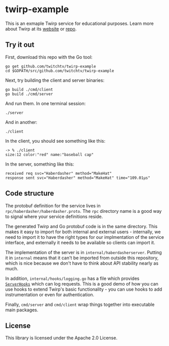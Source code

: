 # twirp-example

This is an exmaple Twirp service for educational purposes. Learn more about
Twirp at its [website](https://twitchtv.github.io/twirp/docs/intro.html) or
[repo](https://github.com/twitchtv/twirp).

## Try it out

First, download this repo with the Go tool:
```
go get github.com/twitchtv/twirp-example
cd $GOPATH/src/github.com/twitchtv/twirp-example
```

Next, try building the client and server binaries:
```
go build ./cmd/client
go build ./cmd/server
```

And run them. In one terminal session:
```
./server
```

And in another:
```
./client
```

In the client, you should see something like this:
```
-> % ./client
size:12 color:"red" name:"baseball cap"
```

In the server, something like this:
```% ./server
received req svc="Haberdasher" method="MakeHat"
response sent svc="Haberdasher" method="MakeHat" time="109.01µs"
```

## Code structure

The protobuf definition for the service lives in
`rpc/haberdasher/haberdasher.proto`. The `rpc` directory name is a good way to
signal where your service definitions reside.

The generated Twirp and Go protobuf code is in the same directory. This makes it
easy to import for both internal and external users - internally, we need to
import it to have the right types for our implmentation of the service
interface, and externally it needs to be available so clients can import it.

The implementation of the server is in `internal/haberdasherserver`. Putting it
in `internal` means that it can't be imported from outside this repository,
which is nice because we don't have to think about API stability nearly as much.

In addition, `internal/hooks/logging.go` has a file which provides
[`ServerHooks`](https://twitchtv.github.io/twirp/docs/hooks.html) which can log
requests. This is a good demo of how you can use hooks to extend Twirp's basic
functionality - you can use hooks to add instrumentation or even for
authentication.

Finally, `cmd/server` and `cmd/client` wrap things together into executable main
packages.

## License
This library is licensed under the Apache 2.0 License.
